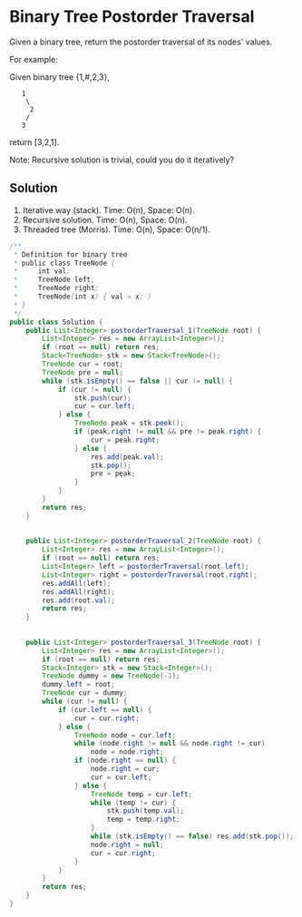 # Binary Tree Postorder Traversal

Given a binary tree, return the postorder traversal of its nodes' values.

For example:

Given binary tree {1,#,2,3},

       1
        \
         2
        /
       3
   
return [3,2,1].

Note: Recursive solution is trivial, could you do it iteratively?

## Solution

1. Iterative way (stack).   Time: O(n), Space: O(n).
2. Recursive solution.      Time: O(n), Space: O(n).
3. Threaded tree (Morris).  Time: O(n), Space: O(n/1). 

```java
/**
 * Definition for binary tree
 * public class TreeNode {
 *     int val;
 *     TreeNode left;
 *     TreeNode right;
 *     TreeNode(int x) { val = x; }
 * }
 */
public class Solution {
    public List<Integer> postorderTraversal_1(TreeNode root) {
        List<Integer> res = new ArrayList<Integer>();
        if (root == null) return res;
        Stack<TreeNode> stk = new Stack<TreeNode>();
        TreeNode cur = root;
        TreeNode pre = null;
        while (stk.isEmpty() == false || cur != null) {
            if (cur != null) {
                stk.push(cur);
                cur = cur.left;
            } else {
                TreeNode peak = stk.peek();
                if (peak.right != null && pre != peak.right) {
                    cur = peak.right;
                } else {
                    res.add(peak.val);
                    stk.pop();
                    pre = peak;
                }
            }
        }
        return res;
    }
    
    
    public List<Integer> postorderTraversal_2(TreeNode root) {
        List<Integer> res = new ArrayList<Integer>();
        if (root == null) return res;
        List<Integer> left = postorderTraversal(root.left);
        List<Integer> right = postorderTraversal(root.right);
        res.addAll(left);
        res.addAll(right);
        res.add(root.val);
        return res;
    }
    
    
    public List<Integer> postorderTraversal_3(TreeNode root) {
        List<Integer> res = new ArrayList<Integer>();
        if (root == null) return res;
        Stack<Integer> stk = new Stack<Integer>();
        TreeNode dummy = new TreeNode(-1);
        dummy.left = root;
        TreeNode cur = dummy;
        while (cur != null) {
            if (cur.left == null) {
                cur = cur.right;
            } else {
                TreeNode node = cur.left;
                while (node.right != null && node.right != cur)
                    node = node.right;
                if (node.right == null) {
                    node.right = cur;
                    cur = cur.left;
                } else {
                    TreeNode temp = cur.left;
                    while (temp != cur) {
                        stk.push(temp.val);
                        temp = temp.right;
                    }
                    while (stk.isEmpty() == false) res.add(stk.pop());
                    node.right = null;
                    cur = cur.right;
                }
            }
        }
        return res;
    }
}
```